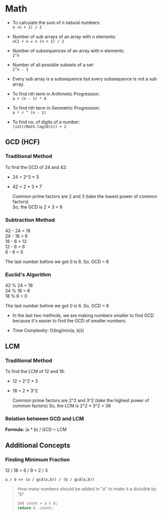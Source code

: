 # Math

- To calculate the sum of n natural numbers: <br />
  `n (n + 1) / 2`


- Number of sub arrays of an array with n elements: <br />
  `nC2 + n = n (n + 1) / 2`


- Number of subsequences of an array with n elements: <br />
  `2^n`


- Number of all possible subsets of a set: <br />
  `2^n - 1`


- Every sub array is a subsequence but every subsequence is not a sub array.


- To find nth term in Arithmetic Progression: <br />
  `a + (n - 1) * d`


- To find nth term in Geometric Progression: <br />
  `a * r ^ (n - 1)`


- To find no. of digits of a number: <br />
  `(int)(Math.log10(n)) + 1`

## GCD (HCF)

### Traditional Method

To find the GCD of 24 and 42:

- 24 = 2^3 * 3
- 42 = 2 * 3 * 7

  Common prime factors are 2 and 3 (take the lowest power of common factors) <br />
  So, the GCD is 2 * 3 = 6

### Subtraction Method

42 - 24 = 18 <br />
24 - 18 = 6 <br />
18 - 6 = 12 <br />
12 - 6 = 6 <br />
6 - 6 = 0 <br />

The last number before we got 0 is 6. So, GCD = 6

### Euclid's Algorithm

42 % 24 = 18 <br />
24 % 18 = 6 <br />
18 % 6 = 0 <br />

The last number before we got 0 is 6. So, GCD = 6

- In the last two methods, we are making numbers smaller to find GCD because it's easier to find the GCD of smaller
  numbers.

- Time Complexity: O(log(min(a, b)))

## LCM

### Traditional Method

To find the LCM of 12 and 18:

- 12 = 2^2 * 3
- 18 = 2 * 3^2

  Common prime factors are 2^2 and 3^2 (take the highest power of common factors)
  So, the LCM is 2^2 * 3^2 = 36

### Relation between GCD and LCM

**Formula:** (a * b) / GCD = LCM

## Additional Concepts

### Finding Minimum Fraction

12 / 18 = 6 / 9 = 2 / 3

`a / b => (a / gcd(a,b)) / (b / gcd(a,b))`


> How many numbers should be added in "a" to make it a divisible by "b"
>
> ```java
> int count = a % b;
> return b -count;
> ```
